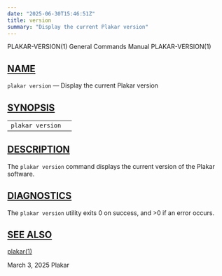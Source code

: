 ```yaml
---
date: "2025-06-30T15:46:51Z"
title: version
summary: "Display the current Plakar version"
---
```

<div class="head" role="doc-pageheader" aria-label="Manual header
  line"><span class="head-ltitle">PLAKAR-VERSION(1)</span>
  <span class="head-vol">General Commands Manual</span>
  <span class="head-rtitle">PLAKAR-VERSION(1)</span></div>
<main class="manual-text">
<section class="Sh">
<h2 class="Sh" id="NAME"><a class="permalink" href="#NAME">NAME</a></h2>
<p class="Pp"><code class="Nm">plakar version</code> &#x2014;
    <span class="Nd" role="doc-subtitle">Display the current Plakar
    version</span></p>
</section>
<section class="Sh">
<h2 class="Sh" id="SYNOPSIS"><a class="permalink" href="#SYNOPSIS">SYNOPSIS</a></h2>
<table class="Nm">
  <tr>
    <td><code class="Nm">plakar version</code></td>
    <td></td>
  </tr>
</table>
</section>
<section class="Sh">
<h2 class="Sh" id="DESCRIPTION"><a class="permalink" href="#DESCRIPTION">DESCRIPTION</a></h2>
<p class="Pp">The <code class="Nm">plakar version</code> command displays the
    current version of the Plakar software.</p>
</section>
<section class="Sh">
<h2 class="Sh" id="DIAGNOSTICS"><a class="permalink" href="#DIAGNOSTICS">DIAGNOSTICS</a></h2>
<p class="Pp">The <code class="Nm">plakar version</code> utility exits&#x00A0;0
    on success, and&#x00A0;&gt;0 if an error occurs.</p>
</section>
<section class="Sh">
<h2 class="Sh" id="SEE_ALSO"><a class="permalink" href="#SEE_ALSO">SEE
  ALSO</a></h2>
<p class="Pp"><a class="Xr" href="../plakar/" aria-label="plakar, section
    1">plakar(1)</a></p>
</section>
</main>
<div class="foot" role="doc-pagefooter" aria-label="Manual footer
  line"><span class="foot-left"></span><span class="foot-date">March 3,
  2025</span> <span class="foot-os">Plakar</span></div>
